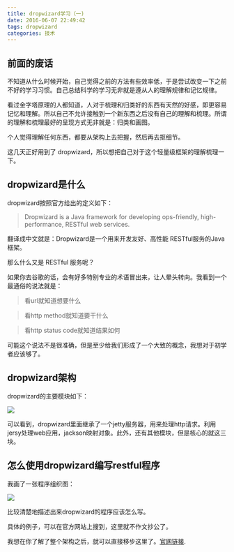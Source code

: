 ```yaml
---
title: dropwizard学习（一)
date: 2016-06-07 22:49:42
tags: dropwizard
categories: 技术
---
```

## 前面的废话
不知道从什么时候开始，自己觉得之前的方法有些效率低，于是尝试改变一下之前不好的学习习惯。自己总结科学的学习无非就是遵从人的理解规律和记忆规律。

看过金字塔原理的人都知道，人对于梳理和归类好的东西有天然的好感，即更容易记忆和理解。所以自己不允许接触到一个新东西之后没有自己的理解和梳理。所谓的理解和梳理最好的呈现方式无非就是：归类和画图。

个人觉得理解任何东西，都要从架构上去把握，然后再去抠细节。

<!--more-->

这几天正好用到了 dropwizard，所以想把自己对于这个轻量级框架的理解梳理一下。

## dropwizard是什么

dropwizard按照官方给出的定义如下：

> Dropwizard is a Java framework for developing ops-friendly, high-performance, RESTful web services.

翻译成中文就是：Dropwizard是一个用来开发友好、高性能 RESTful服务的Java框架。

那么什么又是 RESTful 服务呢？

如果你去谷歌的话，会有好多特别专业的术语冒出来，让人晕头转向。我看到一个最通俗的说法就是：

>看url就知道想要什么

>看http method就知道要干什么

>看http status code就知道结果如何

可能这个说法不是很准确，但是至少给我们形成了一个大致的概念，我想对于初学者应该够了。

## dropwizard架构

dropwizard的主要模块如下：

![](http://o8ahjnaal.bkt.clouddn.com/dropwizard.PNG)

可以看到，dropwizard里面继承了一个jetty服务器，用来处理http请求。利用jersy处理web应用，jackson映射对象。此外，还有其他模块，但是核心的就这三块。

## 怎么使用dropwizard编写restful程序

我画了一张程序组织图：

![](http://o8ahjnaal.bkt.clouddn.com/%E7%A8%8B%E5%BA%8F%E7%BB%84%E7%BB%87%E7%BB%93%E6%9E%84.png)

比较清楚地描述出来dropwizard的程序应该怎么写。

具体的例子，可以在官方网站上搜到，这里就不作文抄公了。

我想在你了解了整个架构之后，就可以直接移步这里了。[官网链接](http://www.dropwizard.io/0.9.2/docs/getting-started.html).











